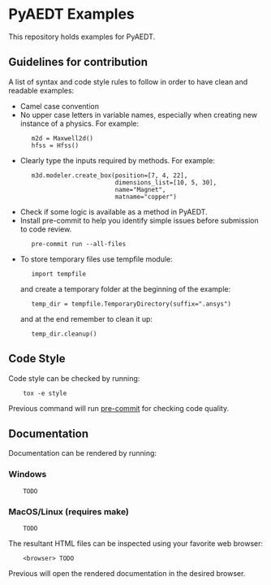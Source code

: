 # PyAEDT Examples

This repository holds examples for PyAEDT.

## Guidelines for contribution

A list of syntax and code style rules to follow in order to have clean and readable examples:

- Camel case convention
- No upper case letters in variable names, especially when creating new instance of a physics.
  For example:
  ```
     m2d = Maxwell2d()
     hfss = Hfss() 
  ```
- Clearly type the inputs required by methods. For example:
  ```
     m3d.modeler.create_box(position=[7, 4, 22], 
                            dimensions_list=[10, 5, 30], 
                            name="Magnet", 
                            matname="copper")
  ```
- Check if some logic is available as a method in PyAEDT.
- Install pre-commit to help you identify simple issues before submission to code review.
  ```
     pre-commit run --all-files
  ```
- To store temporary files use tempfile module:
  ```
     import tempfile
  ```
  and create a temporary folder at the beginning of the example:
  ```
     temp_dir = tempfile.TemporaryDirectory(suffix=".ansys")
  ```
  and at the end remember to clean it up:
  ```
     temp_dir.cleanup()
  ```

## Code Style

Code style can be checked by running:

```
    tox -e style
```

Previous command will run [pre-commit](https://pre-commit.com/) for checking code quality.


## Documentation

Documentation can be rendered by running:

### Windows

```
    TODO
```

### MacOS/Linux (requires make)

```
    TODO
```

The resultant HTML files can be inspected using your favorite web browser:

```
    <browser> TODO
```

Previous will open the rendered documentation in the desired browser.
